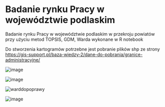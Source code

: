 # Badanie rynku Pracy w województwie podlaskim

Badanie rynku Pracy w województwie podlaskim w przekroju powiatów przy użyciu metod TOPSIS, GDM, Warda wykonane w R notebook

Do stworzenia kartogramów potrzebne jest pobranie plików shp ze strony https://gis-support.pl/baza-wiedzy-2/dane-do-pobrania/granice-administracyjne/

![image](https://github.com/Wiecus/BadanieRynkuPracywWojPodlaskim/assets/126171977/08080c1b-53d8-4966-9e21-803bed7f5492)

![image](https://github.com/Wiecus/BadanieRynkuPracywWojPodlaskim/assets/126171977/9bd4292d-5d2e-415a-b147-da6554928ce1)

![warddopoprawy](https://github.com/Wiecus/BadanieRynkuPracywWojPodlaskim/assets/126171977/5d14d1bb-e6bd-4301-941f-ccdcdcf25607)

![image](https://github.com/Wiecus/BadanieRynkuPracywWojPodlaskim/assets/126171977/b1795b03-2c68-42c0-8c18-e4413c4d059d)

